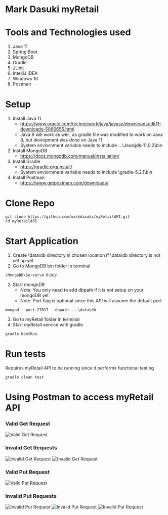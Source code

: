 # Mark Dasuki myRetail

# Tools and Technologies used
1. Java 11
2. Spring Boot
3. MongoDB
4. Gradle
5. JUnit
6. IntelliJ IDEA
7. Windows 10
8. Postman

# Setup
1. Install Java 11
    - https://www.oracle.com/technetwork/java/javase/downloads/jdk11-downloads-5066655.html
    - Java 8 will work as well, as gradle file was modified to work on Java 8, but devlopment was done on Java 11
    - System enviornment variable needs to include ...\Java\jdk-11.0.2\bin
2. Install MongoDB
    - https://docs.mongodb.com/manual/installation/
3. Install Gradle
    - https://gradle.org/install/
    - System enviornment variable needs to include \gradle-5.2.1\bin
4. Install Postman 
    - https://www.getpostman.com/downloads/

# Clone Repo
```
git clone https://github.com/markdasuki/myRetailAPI.git
cd myRetailAPI
```

# Start Application
1. Create \data\db directory in chosen location if \data\db directory is not set up yet
2. Go to MongoDB bin folder in terminal
```
\MongoDB\Server\4.0\bin
```
2. Start mongoDB 
    - Note: You only need to add dbpath if it is not setup on your mongoDB yet
    - Note: Port flag is optional since this API will assume the default port
```
mongod --port 27017 --dbpath ...\data\db
```
3. Go to myRetail folder in terminal
4. Start myRetail service with gradle
```
gradle bootRun
```

# Run tests
Requires myRetail API to be running since it performs functional testing
```
gradle clean test
```
# Using Postman to access myRetail API
### Valid Get Request
![Valid Get Request](https://github.com/markdasuki/myRetailAPI/blob/master/Postman%20Images/ValidGetRequest.png)
### Invalid Get Requests
![Invalid Get Request](https://github.com/markdasuki/myRetailAPI/blob/master/Postman%20Images/InvalidGetRequestNotInDatastore.png)
![Invalid Get Request](https://github.com/markdasuki/myRetailAPI/blob/master/Postman%20Images/InvalidGetRequestNotInRedsky.png)
### Valid Put Request
![Valid Put Request](https://github.com/markdasuki/myRetailAPI/blob/master/Postman%20Images/ValidPutRequest.png)
### Invalid Put Requests
![Invalid Put Request](https://github.com/markdasuki/myRetailAPI/blob/master/Postman%20Images/InvalidPutRequestIdMismatch.png)
![Invalid Put Request](https://github.com/markdasuki/myRetailAPI/blob/master/Postman%20Images/InvalidPutRequestNoCurrentPrice.png)
![Invalid Put Request](https://github.com/markdasuki/myRetailAPI/blob/master/Postman%20Images/InvalidPutRequestNotInDatastore.png)
